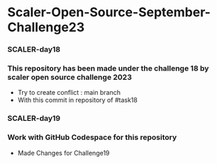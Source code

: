 # Scaler-Open-Source-September-Challenge23
### SCALER-day18
### This repository has been  made under the challenge 18 by scaler open source challenge 2023
+ Try to create conflict  : main branch
+ With this commit in repository of #task18

### SCALER-day19
### Work with GitHub Codespace for this repository
+ Made Changes for Challenge19
 
